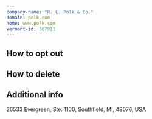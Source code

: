 ```yaml
---
company-name: "R. L. Polk & Co."
domain: polk.com
home: www.polk.com
vermont-id: 367911
---
```

## How to opt out




## How to delete




## Additional info




26533 Evergreen, Ste. 1100, Southfield, MI, 48076, USA














